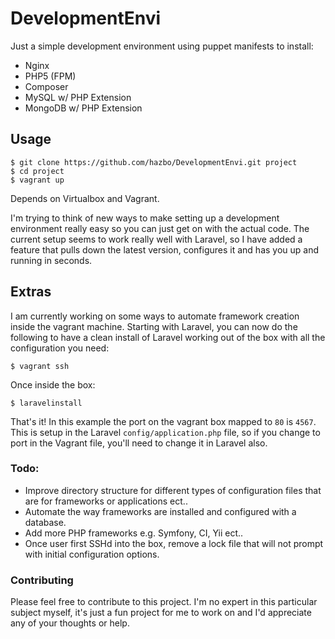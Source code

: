 # DevelopmentEnvi

Just a simple development environment using puppet manifests to install:

  - Nginx
  - PHP5 (FPM)
  - Composer
  - MySQL w/ PHP Extension
  - MongoDB w/ PHP Extension

## Usage

	$ git clone https://github.com/hazbo/DevelopmentEnvi.git project
	$ cd project
	$ vagrant up

Depends on Virtualbox and Vagrant.

I'm trying to think of new ways to make setting up a development environment really easy
so you can just get on with the actual code. The current setup seems to work really well
with Laravel, so I have added a feature that pulls down the latest version, configures it
and has you up and running in seconds.

## Extras

I am currently working on some ways to automate framework creation inside the vagrant machine.
Starting with Laravel, you can now do the following to have a clean install of Laravel working
out of the box with all the configuration you need:

	$ vagrant ssh

Once inside the box:

	$ laravelinstall

That's it! In this example the port on the vagrant box mapped to `80` is `4567`. This is setup
in the Laravel `config/application.php` file, so if you change to port in the Vagrant file,
you'll need to change it in Laravel also.

### Todo:

  - Improve directory structure for different types of configuration files that are for frameworks or applications ect..
  - Automate the way frameworks are installed and configured with a database.
  - Add more PHP frameworks e.g. Symfony, CI, Yii ect..
  - Once user first SSHd into the box, remove a lock file that will not prompt with initial configuration options.

### Contributing

Please feel free to contribute to this project. I'm no expert in this particular subject
myself, it's just a fun project for me to work on and I'd appreciate any of your thoughts or help.